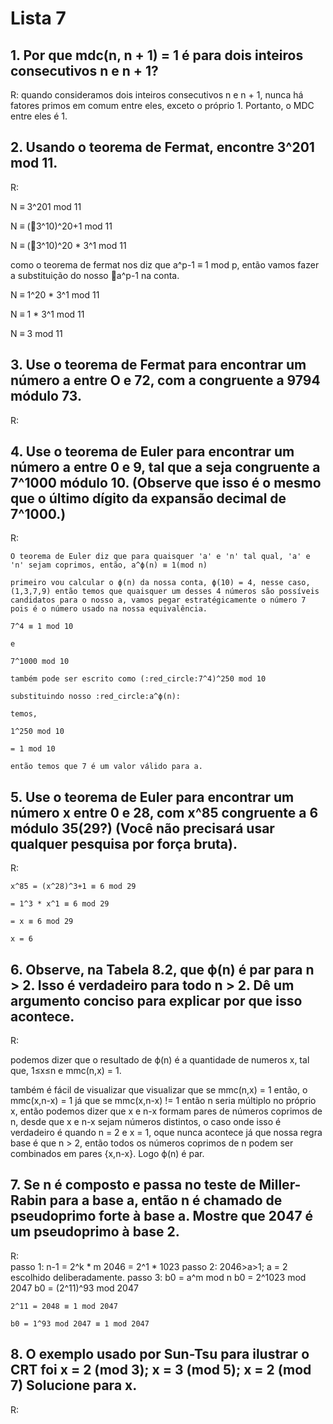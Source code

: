 # Lista 7

## 1. Por que mdc(n, n + 1) = 1 é para dois inteiros consecutivos n e n + 1?

  R: 
    quando consideramos dois inteiros consecutivos n e n + 1, nunca há fatores primos em comum entre eles, exceto o próprio 1. Portanto, o MDC entre eles é 1.

## 2. Usando o teorema de Fermat, encontre 3^201 mod 11.

  R:

   N ≡ 3^201 mod 11
   
   N ≡ (:red_circle:3^10)^20+1 mod 11
   
   N ≡ (:red_circle:3^10)^20 * 3^1 mod 11

   como o teorema de fermat nos diz que a^p-1 ≡ 1 mod p, então vamos fazer a substituição do nosso :red_circle:a^p-1 na conta.

   N ≡ 1^20 * 3^1 mod 11
   
   N ≡ 1 * 3^1 mod 11
   
   N ≡ 3 mod 11

## 3. Use o teorema de Fermat para encontrar um número a entre O e 72, com a congruente a 9794 módulo 73.

  R:

  

## 4. Use o teorema de Euler para encontrar um número a entre 0 e 9, tal que a seja congruente a 7^1000 módulo 10. (Observe que isso é o mesmo que o último dígito da expansão decimal de 7^1000.)

  R:

    O teorema de Euler diz que para quaisquer 'a' e 'n' tal qual, 'a' e 'n' sejam coprimos, então, a^ϕ(n) ≡ 1(mod n)

    primeiro vou calcular o ϕ(n) da nossa conta, ϕ(10) = 4, nesse caso, (1,3,7,9) então temos que quaisquer um desses 4 números são possíveis candidatos para o nosso a, vamos pegar estratégicamente o número 7 pois é o número usado na nossa equivalência.

    7^4 ≡ 1 mod 10

    e

    7^1000 mod 10

    também pode ser escrito como (:red_circle:7^4)^250 mod 10

    substituindo nosso :red_circle:a^ϕ(n):
    
    temos,  
    
    1^250 mod 10

    = 1 mod 10

    então temos que 7 é um valor válido para a.
    

## 5. Use o teorema de Euler para encontrar um número x entre 0 e 28, com x^85 congruente a 6 módulo 35(29?) (Você não precisará usar qualquer pesquisa por força bruta).

  R:  

    x^85 = (x^28)^3+1 ≡ 6 mod 29

    = 1^3 * x^1 ≡ 6 mod 29

    = x ≡ 6 mod 29

    x = 6

## 6. Observe, na Tabela 8.2, que ϕ(n) é par para n > 2. Isso é verdadeiro para todo n > 2. Dê um argumento conciso para explicar por que isso acontece.

R:  

  podemos dizer que o resultado de ϕ(n) é a quantidade de numeros x, tal que, 1≤x≤n e mmc(n,x) = 1.

  também é fácil de visualizar que visualizar que se mmc(n,x) = 1 então, o mmc(x,n-x) = 1 já que se mmc(x,n-x) != 1 então n seria múltiplo no próprio x, então podemos dizer que x e n-x formam pares de números coprimos de n, desde que x e n-x sejam números distintos, o caso onde isso é verdadeiro é quando n = 2 e x = 1, oque nunca acontece já que nossa regra base é que n > 2, então todos os números coprimos de n podem ser combinados em pares {x,n-x}. Logo ϕ(n) é par.

## 7. Se n é composto e passa no teste de Miller-Rabin para a base a, então n é chamado de pseudoprimo forte à base a. Mostre que 2047 é um pseudoprimo à base 2.

R:  
  passo 1:
    n-1 = 2^k * m
    2046 = 2^1 * 1023
  passo 2:
    2046>a>1; a = 2 escolhido deliberadamente.
  passo 3:
    b0 = a^m mod n
    b0 = 2^1023 mod 2047
    b0 = (2^11)^93 mod 2047

    2^11 = 2048 ≡ 1 mod 2047

    b0 = 1^93 mod 2047 ≡ 1 mod 2047

## 8. O exemplo usado por Sun-Tsu para ilustrar o CRT foi x = 2 (mod 3); x = 3 (mod 5); x = 2 (mod 7) Solucione para x.

R:  
  
